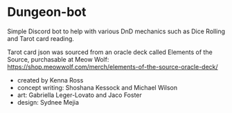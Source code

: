 # Dungeon-bot

Simple Discord bot to help with various DnD mechanics such as Dice Rolling and Tarot card reading.

Tarot card json was sourced from an oracle deck called Elements of the Source, purchasable at Meow Wolf: https://shop.meowwolf.com/merch/elements-of-the-source-oracle-deck/
- created by Kenna Ross
- concept writing: Shoshana Kessock and Michael Wilson
- art: Gabriella Leger-Lovato and Jaco Foster
- design: Sydnee Mejia
